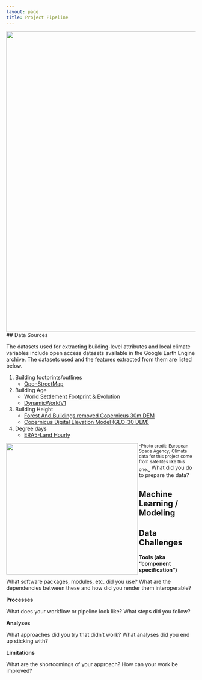 ```yaml
---
layout: page
title: Project Pipeline
---
```

<img src="{{ site.url }}{{ site.baseurl }}/assets/img/pipeline.png" width="800">
## Data Sources

The datasets used for extracting building-level attributes and local climate variables include open access datasets available in the Google Earth Engine archive. The datasets used and the features extracted from them are listed below.
1. Building footprints/outlines
	+ [OpenStreetMap](https://www.openstreetmap.org)
3. Building Age
	+ [World Settlement Footprint & Evolution](https://samapriya.github.io/awesome-gee-community-datasets/projects/wsf/)
	+ [DynamicWorldV1](https://developers.google.com/earth-engine/datasets/catalog/GOOGLE_DYNAMICWORLD_V1)
4. Building Height
	+ [Forest And Buildings removed Copernicus 30m DEM](https://samapriya.github.io/awesome-gee-community-datasets/projects/fabdem/)
	+ [Copernicus Digital  Elevation Model (GLO-30 DEM)](https://samapriya.github.io/awesome-gee-community-datasets/projects/glo30/)
5. Degree days 
	+ [ERA5-Land Hourly](https://developers.google.com/earth-engine/datasets/catalog/ECMWF_ERA5_LAND_HOURLY)

<img align="left" src="{{ site.url }}{{ site.baseurl }}/assets/img/copernicus_sat.png" width="350">
<sub>-Photo credit: European Space Agency; Climate data for this project come from satellites like this one._</sub>
What did you do to prepare the data?

## Machine Learning / Modeling

## Data Challenges


**Tools (aka “component specification”)**

What software packages, modules, etc. did you use? 
What are the dependencies between these and how did you render them interoperable?

**Processes**

What does your workflow or pipeline look like? 
What steps did you follow? 

**Analyses**

What approaches did you try that didn’t work?
What analyses did you end up sticking with?

**Limitations**

What are the shortcomings of your approach?
How can your work be improved?
